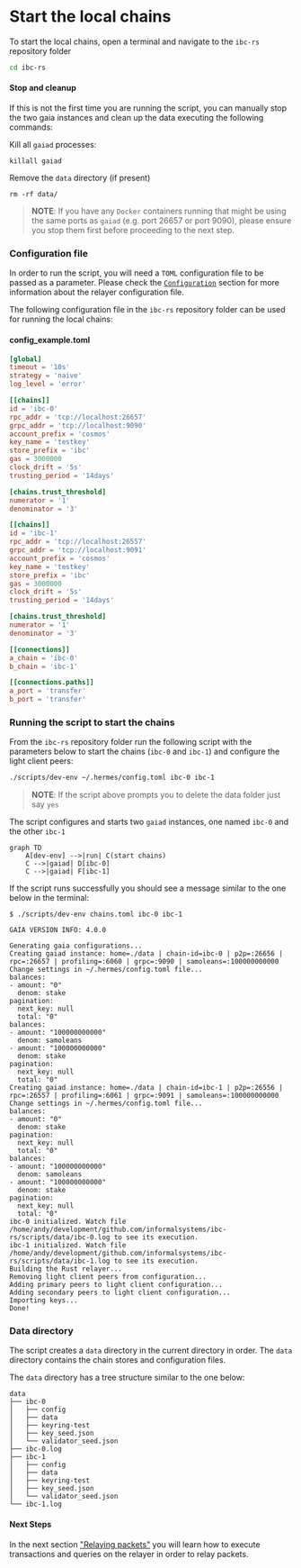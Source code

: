 # Start the local chains

To start the local chains, open a terminal and navigate to the `ibc-rs` repository folder

```bash
cd ibc-rs
```

#### Stop and cleanup

If this is not the first time you are running the script, you can manually stop the two gaia instances and clean up the data executing the following commands:

Kill all `gaiad` processes:

```shell
killall gaiad
```

Remove the `data` directory (if present)
```shell
rm -rf data/
```

> __NOTE__: If you have any `Docker` containers running that might be using the same ports as `gaiad` (e.g. port 26657 or port 9090), please ensure you stop them first before proceeding to the next step.

### Configuration file

In order to run the script, you will need a `TOML` configuration file to be passed as a parameter. Please check the [`Configuration`](./config.md) section for more information about the relayer configuration file.

The following configuration file in the `ibc-rs` repository folder can be used for running the local chains:

#### config_example.toml
```toml
[global]
timeout = '10s'
strategy = 'naive'
log_level = 'error'

[[chains]]
id = 'ibc-0'
rpc_addr = 'tcp://localhost:26657'
grpc_addr = 'tcp://localhost:9090'
account_prefix = 'cosmos'
key_name = 'testkey'
store_prefix = 'ibc'
gas = 3000000
clock_drift = '5s'
trusting_period = '14days'

[chains.trust_threshold]
numerator = '1'
denominator = '3'

[[chains]]
id = 'ibc-1'
rpc_addr = 'tcp://localhost:26557'
grpc_addr = 'tcp://localhost:9091'
account_prefix = 'cosmos'
key_name = 'testkey'
store_prefix = 'ibc'
gas = 3000000
clock_drift = '5s'
trusting_period = '14days'

[chains.trust_threshold]
numerator = '1'
denominator = '3'

[[connections]]
a_chain = 'ibc-0'
b_chain = 'ibc-1'

[[connections.paths]]
a_port = 'transfer'
b_port = 'transfer'
```

### Running the script to start the chains

From the `ibc-rs` repository folder run the following script with the parameters below to start the chains (`ibc-0` and `ibc-1`) and configure the light client peers:

```bash
./scripts/dev-env ~/.hermes/config.toml ibc-0 ibc-1
```

> __NOTE__: If the script above prompts you to delete the data folder just say `yes`

The script configures and starts two `gaiad` instances, one named `ibc-0` and the other `ibc-1`

```mermaid
graph TD
    A[dev-env] -->|run| C(start chains)
    C -->|gaiad| D[ibc-0]
    C -->|gaiad| F[ibc-1]
```

If the script runs successfully you should see a message similar to the one below in the terminal:

```shell
$ ./scripts/dev-env chains.toml ibc-0 ibc-1

GAIA VERSION INFO: 4.0.0

Generating gaia configurations...
Creating gaiad instance: home=./data | chain-id=ibc-0 | p2p=:26656 | rpc=:26657 | profiling=:6060 | grpc=:9090 | samoleans=:100000000000
Change settings in ~/.hermes/config.toml file...
balances:
- amount: "0"
  denom: stake
pagination:
  next_key: null
  total: "0"
balances:
- amount: "100000000000"
  denom: samoleans
- amount: "100000000000"
  denom: stake
pagination:
  next_key: null
  total: "0"
Creating gaiad instance: home=./data | chain-id=ibc-1 | p2p=:26556 | rpc=:26557 | profiling=:6061 | grpc=:9091 | samoleans=:100000000000
Change settings in ~/.hermes/config.toml file...
balances:
- amount: "0"
  denom: stake
pagination:
  next_key: null
  total: "0"
balances:
- amount: "100000000000"
  denom: samoleans
- amount: "100000000000"
  denom: stake
pagination:
  next_key: null
  total: "0"
ibc-0 initialized. Watch file /home/andy/development/github.com/informalsystems/ibc-rs/scripts/data/ibc-0.log to see its execution.
ibc-1 initialized. Watch file /home/andy/development/github.com/informalsystems/ibc-rs/scripts/data/ibc-1.log to see its execution.
Building the Rust relayer...
Removing light client peers from configuration...
Adding primary peers to light client configuration...
Adding secondary peers to light client configuration...
Importing keys...
Done!

```

### Data directory
The script creates a `data` directory in the current directory in order. The `data` directory contains the chain stores and configuration files.

The `data` directory has a tree structure similar to the one below:

```shell
data
├── ibc-0
│   ├── config
│   ├── data
│   ├── keyring-test
│   ├── key_seed.json
│   └── validator_seed.json
├── ibc-0.log
├── ibc-1
│   ├── config
│   ├── data
│   ├── keyring-test
│   ├── key_seed.json
│   └── validator_seed.json
└── ibc-1.log

```

#### Next Steps

In the next section ["Relaying packets"](./relay_packets.md) you will learn how to execute transactions and queries on the relayer in order to relay packets.
